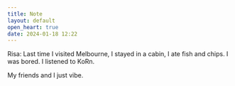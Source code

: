```yaml
---
title: Note
layout: default
open_heart: true
date: 2024-01-18 12:22
---
```


Risa: Last time I visited Melbourne, I stayed in a cabin, I ate fish and chips. I was bored. I listened to KoRn.

My friends and I just vibe.
